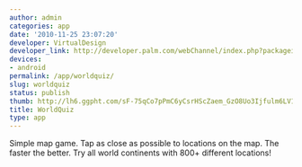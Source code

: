 ```yaml
---
author: admin
categories: app
date: '2010-11-25 23:07:20'
developer: VirtualDesign
developer_link: http://developer.palm.com/webChannel/index.php?packageid=worldquiz
devices: 
- android
permalink: /app/worldquiz/
slug: worldquiz
status: publish
thumb: http://lh6.ggpht.com/sF-75qCo7pPmC6yCsrHScZaem_GzO8Uo3Ijfulm6LV1r3JcvmAJ_CRfa1pnC0Ivsa9BvMgKxQ06LZzwU=s48
title: WorldQuiz
type: app
---
```


Simple map game. Tap as close as possible to locations on the map. The faster the better. Try all world continents with 800+ different locations!